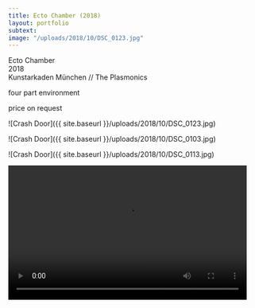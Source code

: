 ```yaml
---
title: Ecto Chamber (2018)
layout: portfolio
subtext: 
image: "/uploads/2018/10/DSC_0123.jpg"
---
```


Ecto Chamber  
2018  
Kunstarkaden München // The Plasmonics

four part environment

price on request

![Crash Door]({{ site.baseurl }}/uploads/2018/10/DSC_0123.jpg)

![Crash Door]({{ site.baseurl }}/uploads/2018/10/DSC_0103.jpg)

![Crash Door]({{ site.baseurl }}/uploads/2018/10/DSC_0113.jpg)

<div style="width: 480px;" class="wp-video"><video class="wp-video-shortcode" id="video-1025-1" width="480" height="270" preload="metadata" controls="controls"><source type="video/mp4" src="/uploads/2018/10/plasmonics2.m4v?_=1">[/uploads/2018/10/plasmonics2.m4v]({{ site.baseurl }}/uploads/2018/10/plasmonics2.m4v)</video></div>